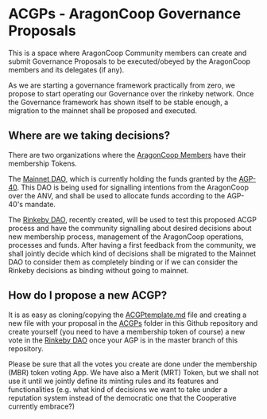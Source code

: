 # ACGPs - AragonCoop Governance Proposals

This is a space where AragonCoop Community members can create and submit Governance Proposals to be executed/obeyed by the AragonCoop members and its delegates (if any).

As we are starting a governance framework practically from zero, we propose to start operating our Governance over the rinkeby network. Once the Governance framework has shown itself to be stable enough, a migration to the mainnet shall be proposed and executed.

## Where are we taking decisions?
There are two organizations where the [AragonCoop Members](https://github.com/aragoncoop/membership) have their membership Tokens.

The [Mainnet DAO](https://mainnet.aragon.org/#/0x940B2B518F761f4c52CDd9865C57D9a907DC5E82), which is currently holding the funds granted by the [AGP-40](https://github.com/aragon/AGPs/blob/master/AGPs/AGP-40.md). This DAO is being used for signalling intentions from the AragonCoop over the ANV, and shall be used to allocate funds according to the AGP-40's mandate.

The [Rinkeby DAO](https://rinkeby.aragon.org/#/flight.aragonid.eth/), recently created, will be used to test this proposed ACGP process and have the community signalling about desired decisions about new membership process, management of the AragonCoop operations, processes and funds.
After having a first feedback from the community, we shall jointly decide which kind of decisions shall be migrated to the Mainnet DAO to consider them as completely binding or if we can consider the Rinkeby decisions as binding without going to mainnet.

## How do I propose a new ACGP?

It is as easy as cloning/copying the [ACGPtemplate.md](./ACGPtemplate.md) file and creating a new file with your proposal in the [ACGPs](./ACGPs/) folder in this Github repository and create yourself (you need to have a membership token of course) a new vote in the [Rinkeby DAO](https://rinkeby.aragon.org/#/flight.aragonid.eth/) once your AGP is in the master branch of this repository.

Please be sure that all the votes you create are done under the membership (MBR) token voting App. We have also a Merit (MRT) Token, but we shall not use it until we jointly define its minting rules and its features and functionalities (e.g. what kind of decisions we want to take under a reputation system instead of the democratic one that the Cooperative currently embrace?)
